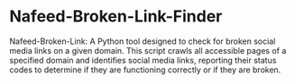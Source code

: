 # Nafeed-Broken-Link-Finder
Nafeed-Broken-Link: A Python tool designed to check for broken social media links on a given domain. This script crawls all accessible pages of a specified domain and identifies social media links, reporting their status codes to determine if they are functioning correctly or if they are broken.

